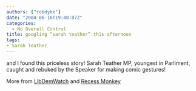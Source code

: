 ```yaml
---
authors: ["robdyke"]
date: "2004-06-16T19:40:07Z"
categories:
  - No Overall Control
title: googling “sarah teather” this afternoon
tags:
- Sarah Teather
---
```

and I found this priceless story! Sarah Teather MP, youngest in Parliment, caught and rebuked by the Speaker for making comic gestures!

More from [LibDemWatch](http://www.libdemwatch.co.uk/archives/000148.html) and [Recess Monkey](http://bill.verity-networks.com/ext/recess/recess.php?p=120&more=1&c=1&tb=1&pb=1)
